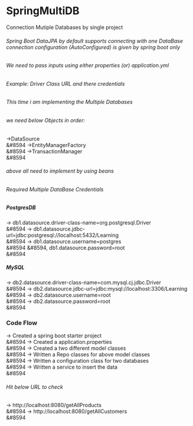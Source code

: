 # SpringMultiDB
Connection Mutiple Databases by single project
###### Spring Boot DataJPA by default supports connecting with one DataBase connection configuration (AutoConfigured) is given by spring boot only
###### We need to pass inputs using either properties (or) application.yml
###### Example: Driver Class URL and there credentials

###### This time i am implementing the Multiple Databases
###### we need below Objects in order:
&#8594;DataSource <br>&#8594
&#8594;EntityManagerFactory<br>&#8594
&#8594;TransactionManager  <br>&#8594
###### above all need to implement by using beans
###### Required Multiple DataBase Credentials
##### PostgresDB
&#8594;  db1.datasource.driver-class-name=org.postgresql.Driver <br>&#8594
&#8594;  db1.datasource.jdbc-url=jdbc:postgresql://localhost:5432/Learning <br>&#8594
&#8594; db1.datasource.username=postgres <br>&#8594
&#8594, db1.datasource.password=root <br>&#8594


##### MySQL
&#8594; db2.datasource.driver-class-name=com.mysql.cj.jdbc.Driver <br>&#8594
&#8594; db2.datasource.jdbc-url=jdbc:mysql://localhost:3306/Learning <br>&#8594
&#8594; db2.datasource.username=root <br>&#8594
&#8594; db2.datasource.password=root<br>&#8594

### Code Flow
&#8594; Created a spring boot starter project <br>&#8594
&#8594; Created a application.properties <br>&#8594
&#8594; Created a two different model classes <br>&#8594
&#8594; Written a Repo classes for above model classes <br>&#8594
&#8594; Written a configuration class for two databases<br>&#8594
&#8594; Written a service to insert the data <br>&#8594


###### Hit below URL to check
&#8594; http://localhost:8080/getAllProducts <br>&#8594
&#8594; http://localhost:8080/getAllCustomers <br>&#8594






